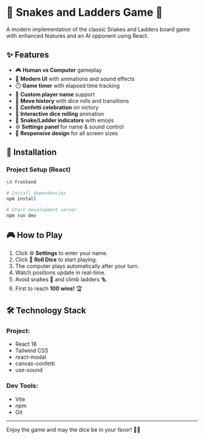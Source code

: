 # 🐍 Snakes and Ladders Game 🎲

A modern implementation of the classic Snakes and Ladders board game with enhanced features and an AI opponent using React.

## ✨ Features

- 🎮 **Human vs Computer** gameplay
- 🎨 **Modern UI** with animations and sound effects
- ⏱️ **Game timer** with elapsed time tracking
- 📛 **Custom player name** support
- 📜 **Move history** with dice rolls and transitions
- 🎉 **Confetti celebration** on victory
- 🎲 **Interactive dice rolling** animation
- 🐍 **Snake/Ladder indicators** with emojis
- ⚙️ **Settings panel** for name & sound control
- 📱 **Responsive design** for all screen sizes

## 🚀 Installation


### Project Setup (React)

```bash
cd frontend

# Install dependencies
npm install

# Start development server
npm run dev
```

## 🎮 How to Play

1. Click ⚙️ **Settings** to enter your name.
2. Click 🎲 **Roll Dice** to start playing.
3. The computer plays automatically after your turn.
4. Watch positions update in real-time.
5. Avoid snakes 🐍 and climb ladders 🪜.
6. First to reach **100 wins!** 🏆

## 🛠️ Technology Stack

### Project:
- React 18
- Tailwind CSS
- react-modal
- canvas-confetti
- use-sound


### Dev Tools:
- Vite
- npm
- Git

---

Enjoy the game and may the dice be in your favor! 🎲🔥

